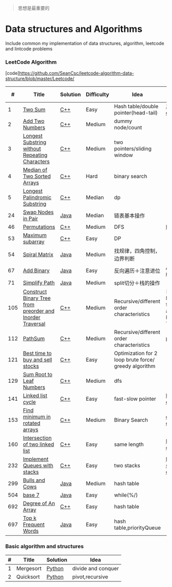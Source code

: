 > 思想是最重要的

Data structures and Algorithms
========
Include common my implementation of data structures, algorithm, leetcode and lintcode problems
### LeetCode Algorithm

[code]https://github.com/SeanCsc/leetcode-algorithm-data-structure/blob/master/Leetcode/

| # | Title | Solution | Difficulty |Idea |Similar problem
|---| ----- | -------- | ---------- |---- |---------------
|1|[Two Sum](https://oj.leetcode.com/problems/two-sum/)| [C++](https://github.com/SeanCsc/leetcode-algorithm-data-structure/blob/master/Leetcode/two%20sum)|Easy|Hash table/double pointer(head-tail)|[3sum](https://github.com/SeanCsc/Data-Structure-and-Algorithm/blob/master/Leetcode/3sum),[3sum cloest](https://github.com/SeanCsc/Data-Structure-and-Algorithm/blob/master/Leetcode/3%20sum%20closest)
|2|[Add Two Numbers](https://leetcode.com/problems/add-two-numbers/description/)| [C++](https://github.com/SeanCsc/leetcode-algorithm-data-structure/blob/master/Leetcode/Add%20two%20numbers)|Medium|dummy node/count|
|3|[Longest Substring without Repeating Characters](https://leetcode.com/problems/longest-substring-without-repeating-characters/description/)| [C++](https://github.com/SeanCsc/Data-Structure-and-Algorithm/blob/master/Leetcode/longest%20substring%20without%20repeating%20word)|Medium|two pointers/sliding window|
|4|[Median of Two Sorted Arrays](https://leetcode.com/problems/median-of-two-sorted-arrays/description/)| [C++](https://github.com/SeanCsc/Data-Structure-and-Algorithm/blob/master/Leetcode/median%20of%20two%20sorted%20arrays)|Hard|binary search|
|5|[Longest Palindromic Substring](https://leetcode.com/problems/longest-palindromic-substring/description/)| [C++](https://github.com/SeanCsc/Data-Structure-and-Algorithm/blob/master/Leetcode/Longest%20Palindromic%20Substring)|Median|dp|
|24|[Swap Nodes in Pair](https://leetcode.com/problems/swap-nodes-in-pairs/description/)| [Java](https://github.com/SeanCsc/Data-Structure-and-Algorithm/blob/master/Leetcode/Swap%20nodes%20in%20pair)|Median|链表基本操作|
|46|[Permutations](https://leetcode.com/problems/permutations/description/)| [C++](https://github.com/SeanCsc/Data-Structure-and-Algorithm/blob/master/Leetcode/Permutation)|Medium|DFS|[Permutation2](https://github.com/SeanCsc/Data-Structure-and-Algorithm/blob/master/Leetcode/permutations2)
|53|[Maximum subarray](https://leetcode.com/problems/maximum-subarray/description/)| [C++](https://github.com/SeanCsc/Data-Structure-and-Algorithm/blob/master/Leetcode/maximum%20subarray)|Easy|DP|
|54|[Spiral Matrix](https://leetcode.com/problems/spiral-matrix/description/)| [Java](https://github.com/SeanCsc/Data-Structure-and-Algorithm/blob/master/Leetcode/spiral%20matrix)|Medium|找规律，四角控制，边界判断|
|67|[Add Binary](https://leetcode.com/problems/add-binary/)| [Java](https://github.com/SeanCsc/Data-Structure-and-Algorithm/blob/master/Leetcode/add%20binary%20string)|Easy|反向遍历＋注意进位|[Add two numbers](https://github.com/SeanCsc/leetcode-algorithm-data-structure/blob/master/Leetcode/Add%20two%20numbers)
|71|[Simplify Path](https://leetcode.com/problems/simplify-path/description/)| [Java](https://github.com/SeanCsc/Data-Structure-and-Algorithm/blob/master/Leetcode/simplify%20path)|Medium|split切分＋栈的操作|
|105|[Construct Binary Tree from preorder and Inorder Traversal](https://leetcode.com/problems/construct-binary-tree-from-preorder-and-inorder-traversal/description/)|[C++](https://github.com/SeanCsc/Data-Structure-and-Algorithm/blob/master/Leetcode/Construct%20Binary%20Tree%20from%20Preorder%20and%20Inorder%20Traversal)|Medium|Recursive/different order characteristics|[Construct Binary Tree from Inorder and Postorder Traversal]
|112|[PathSum](https://leetcode.com/problems/path-sum/)|[C++](https://github.com/SeanCsc/Data-Structure-and-Algorithm/blob/master/Leetcode/PathSum)|Medium|Recursive/different order characteristics|pathSum2,3
|121|[Best time to buy and sell stocks](https://leetcode.com/problems/best-time-to-buy-and-sell-stock/description/)| [C++](https://github.com/SeanCsc/Data-Structure-and-Algorithm/blob/master/Leetcode/Best%20time%20to%20buy%20and%20sell%20stock)|Easy|Optimization for 2 loop brute force/ greedy algorithm|
|129|[Sum Root to Leaf Numbers](https://leetcode.com/problems/best-time-to-buy-and-sell-stock/description/)| [C++](https://github.com/SeanCsc/Data-Structure-and-Algorithm/blob/master/Leetcode/Sum%20Root%20to%20Leaf%20Numbers)|Medium|dfs|
|141|[Linked list cycle](https://leetcode.com/problems/sum-root-to-leaf-numbers/description/)| [C++](https://github.com/SeanCsc/Data-Structure-and-Algorithm/blob/master/Leetcode/141%2C142%20Linked%20List%20Cycle)|Easy|fast-slow pointer|[Linked list cycle2](https://github.com/SeanCsc/Data-Structure-and-Algorithm/blob/master/Leetcode/141%2C142%20Linked%20List%20Cycle)|
|153|[Find minimum in rotated arrays](https://leetcode.com/problems/find-minimum-in-rotated-sorted-array/description/)| [C++](https://github.com/SeanCsc/Data-Structure-and-Algorithm/blob/master/Leetcode/find%20minimum%20of%20rotated%20array)|Medium|Binary Search|[consider duplicate](https://github.com/SeanCsc/Data-Structure-and-Algorithm/blob/master/Leetcode/find%20minimum%20of%20rotated%20array)|
|160|[Intersection of two linked list](https://leetcode.com/problems/intersection-of-two-linked-lists/description/)| [C++](https://github.com/SeanCsc/Data-Structure-and-Algorithm/blob/master/Leetcode/141%2C142%20Linked%20List%20Cycle)|Easy|same length|[Intersection of two arrays](https://github.com/SeanCsc/Data-Structure-and-Algorithm/blob/master/Leetcode/Intersection%20of%20two%20arrays)|
|232|[Implement Queues with stacks](https://leetcode.com/problems/implement-queue-using-stacks/description/)| [C++](https://github.com/SeanCsc/Data-Structure-and-Algorithm/blob/master/Leetcode/Intersection%20of%20Two%20Linked%20List)|Easy|two stacks|[Implement stacks with queues](https://github.com/SeanCsc/Data-Structure-and-Algorithm/blob/master/Leetcode/Implement%20stack%20using%20queue)|
|299|[Bulls and Cows](https://leetcode.com/problems/bulls-and-cows/description/)| [Java](https://github.com/SeanCsc/Data-Structure-and-Algorithm/blob/master/Leetcode/Bulls%20and%20Cows)|Medium|hash table|
|504|[base 7](https://leetcode.com/problems/base-7/submissions/)| [Java](https://github.com/SeanCsc/Data-Structure-and-Algorithm/blob/master/Leetcode/base7)|Easy|while(%/)||
|692|[Degree of An Array](https://leetcode.com/problems/degree-of-an-array/description/)| [C++](https://github.com/SeanCsc/leetcode-algorithm-data-structure/blob/master/Leetcode/Degree%20of%20an%20array)|Easy|hash table|
|697|[Top k Frequent Words](https://leetcode.com/problems/top-k-frequent-words/description/)| [Java](https://github.com/SeanCsc/Data-Structure-and-Algorithm/blob/master/Leetcode/TopKFrequent)|Easy|hash table,priorityQueue|

### Basic algorithm and structures
| # | Title | Solution | Idea |
|---| ----- | -------- | -----|
|1|Mergesort|[Python](https://github.com/SeanCsc/Data-Structure-and-Algorithm/blob/master/Data%20structures/mergesort.py)|divide and conquer|
|2|Quicksort|[Python](https://github.com/SeanCsc/Data-Structure-and-Algorithm/blob/master/Data%20structures/quick%20sort.py)|pivot,recursive|
